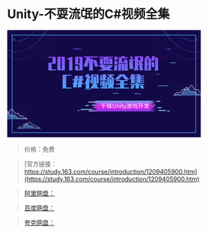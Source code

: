 # Unity-不耍流氓的C#视频全集

![img](../../../assets/study163/free/006bba9ebfa44631ae9ea5b074e85fe2.png)

> 价格：免费

> [官方链接：https://study.163.com/course/introduction/1209405900.htm](https://study.163.com/course/introduction/1209405900.htm)

> [阿里网盘：]()

> [百度网盘：]()

> [夸克网盘：]()
